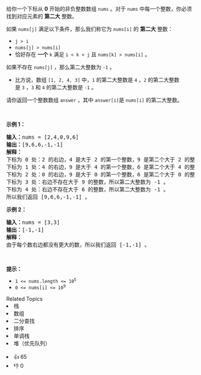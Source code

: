 <p>给你一个下标从 <strong>0</strong>&nbsp;开始的非负整数数组&nbsp;<code>nums</code>&nbsp;。对于&nbsp;<code>nums</code>&nbsp;中每一个整数，你必须找到对应元素的&nbsp;<strong>第二大</strong>&nbsp;整数。</p>

<p>如果&nbsp;<code>nums[j]</code>&nbsp;满足以下条件，那么我们称它为&nbsp;<code>nums[i]</code>&nbsp;的&nbsp;<strong>第二大</strong>&nbsp;整数：</p>

<ul> 
 <li><code>j &gt; i</code></li> 
 <li><code>nums[j] &gt; nums[i]</code></li> 
 <li>恰好存在 <strong>一个</strong>&nbsp;<code>k</code>&nbsp;满足 <code>i &lt; k &lt; j</code>&nbsp;且&nbsp;<code>nums[k] &gt; nums[i]</code>&nbsp;。</li> 
</ul>

<p>如果不存在&nbsp;<code>nums[j]</code>&nbsp;，那么第二大整数为&nbsp;<code>-1</code>&nbsp;。</p>

<ul> 
 <li>比方说，数组&nbsp;<code>[1, 2, 4, 3]</code>&nbsp;中，<code>1</code>&nbsp;的第二大整数是&nbsp;<code>4</code>&nbsp;，<code>2</code>&nbsp;的第二大整数是&nbsp;<code>3</code>&nbsp;，<code>3</code> 和&nbsp;<code>4</code>&nbsp;的第二大整数是&nbsp;<code>-1</code>&nbsp;。</li> 
</ul>

<p>请你返回一个整数数组<em>&nbsp;</em><code>answer</code>&nbsp;，其中<em>&nbsp;</em><code>answer[i]</code>是<em>&nbsp;</em><code>nums[i]</code>&nbsp;的第二大整数。</p>

<p>&nbsp;</p>

<p><strong>示例 1：</strong></p>

<pre>
<b>输入：</b>nums = [2,4,0,9,6]
<b>输出：</b>[9,6,6,-1,-1]
<strong>解释：</strong>
下标为 0 处：2 的右边，4 是大于 2 的第一个整数，9 是第二个大于 2 的整数。
下标为 1 处：4 的右边，9 是大于 4 的第一个整数，6 是第二个大于 4 的整数。
下标为 2 处：0 的右边，9 是大于 0 的第一个整数，6 是第二个大于 0 的整数。
下标为 3 处：右边不存在大于 9 的整数，所以第二大整数为 -1 。
下标为 4 处：右边不存在大于 6 的整数，所以第二大整数为 -1 。
所以我们返回 [9,6,6,-1,-1] 。
</pre>

<p><strong>示例 2：</strong></p>

<pre>
<strong>输入：</strong>nums = [3,3]
<b>输出：</b>[-1,-1]
<strong>解释：</strong>
由于每个数右边都没有更大的数，所以我们返回 [-1,-1] 。
</pre>

<p>&nbsp;</p>

<p><strong>提示：</strong></p>

<ul> 
 <li><code>1 &lt;= nums.length &lt;= 10<sup>5</sup></code></li> 
 <li><code>0 &lt;= nums[i] &lt;= 10<sup>9</sup></code></li> 
</ul>

<div><div>Related Topics</div><div><li>栈</li><li>数组</li><li>二分查找</li><li>排序</li><li>单调栈</li><li>堆（优先队列）</li></div></div><br><div><li>👍 65</li><li>👎 0</li></div>